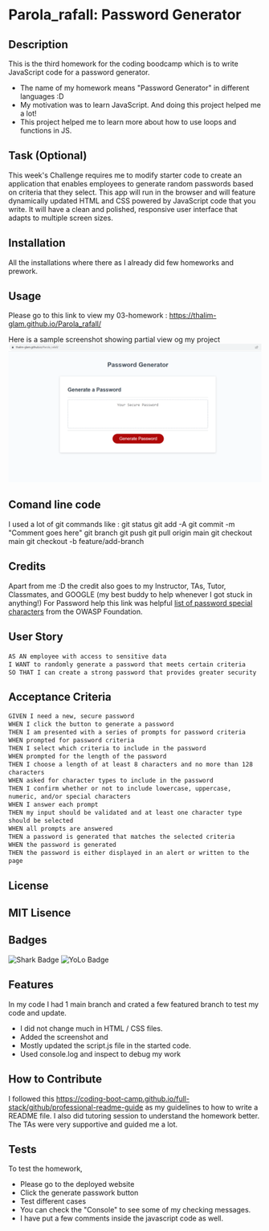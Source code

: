# Parola_rafall: Password Generator

## Description

This is the third homework for the coding boodcamp which is to write JavaScript code for a password generator. 
- The name of my homework means "Password Generator" in different languages :D
- My motivation was to learn JavaScript. And doing this project helped me a lot!
- This project helped me to learn more about how to use loops and functions in JS. 

## Task (Optional)

This week's Challenge requires me to modify starter code to create an application that enables employees to generate random passwords based on criteria that they select. This app will run in the browser and will feature dynamically updated HTML and CSS powered by JavaScript code that you write. It will have a clean and polished, responsive user interface that adapts to multiple screen sizes.

## Installation

All the installations where there as I already did few homeworks and prework.

## Usage

Please go to this link to view my 03-homework : https://thalim-glam.github.io/Parola_rafall/

Here is a sample screenshot showing partial view og my project
![Screenshot of Password Generator Homework](./assets/Screenshot.png)

## Comand line code

I used a lot of git commands like :
git status
git add -A
git commit -m "Comment goes here"
git branch
git push
git pull origin main
git checkout main
git checkout -b feature/add-branch

## Credits

Apart from me :D the credit also goes to my Instructor, TAs, Tutor, Classmates, and GOOGLE (my best buddy to help whenever I got stuck in anything!)
For Password help this link was helpful [list of password special characters](https://www.owasp.org/index.php/Password_special_characters) from the OWASP Foundation.

## User Story

```
AS AN employee with access to sensitive data
I WANT to randomly generate a password that meets certain criteria
SO THAT I can create a strong password that provides greater security
```

## Acceptance Criteria

```
GIVEN I need a new, secure password
WHEN I click the button to generate a password
THEN I am presented with a series of prompts for password criteria
WHEN prompted for password criteria
THEN I select which criteria to include in the password
WHEN prompted for the length of the password
THEN I choose a length of at least 8 characters and no more than 128 characters
WHEN asked for character types to include in the password
THEN I confirm whether or not to include lowercase, uppercase, numeric, and/or special characters
WHEN I answer each prompt
THEN my input should be validated and at least one character type should be selected
WHEN all prompts are answered
THEN a password is generated that matches the selected criteria
WHEN the password is generated
THEN the password is either displayed in an alert or written to the page
```
## License

MIT Lisence
---

## Badges

![Shark Badge](https://github.com/users/thalim-glam/achievements/pull-shark)
![YoLo Badge](https://github.com/users/thalim-glam/achievements/yolo)

## Features

In my code I had 1 main branch and crated a few featured branch to test my code and update.
  - I did not change much in HTML / CSS files.
  - Added the screenshot and 
  - Mostly updated the script.js file in the started code.
  - Used console.log and inspect to debug my work

## How to Contribute

I followed this https://coding-boot-camp.github.io/full-stack/github/professional-readme-guide as my guidelines to how to write a README file.
I also did tutoring session to understand the homework better.
The TAs were very supportive and guided me a lot.

## Tests

To test the homework, 
  - Please go to the deployed website 
  - Click the generate passwork button
  - Test different cases
  - You can check the "Console" to see some of my checking messages.
  - I have put a few comments inside the javascript code as well.

